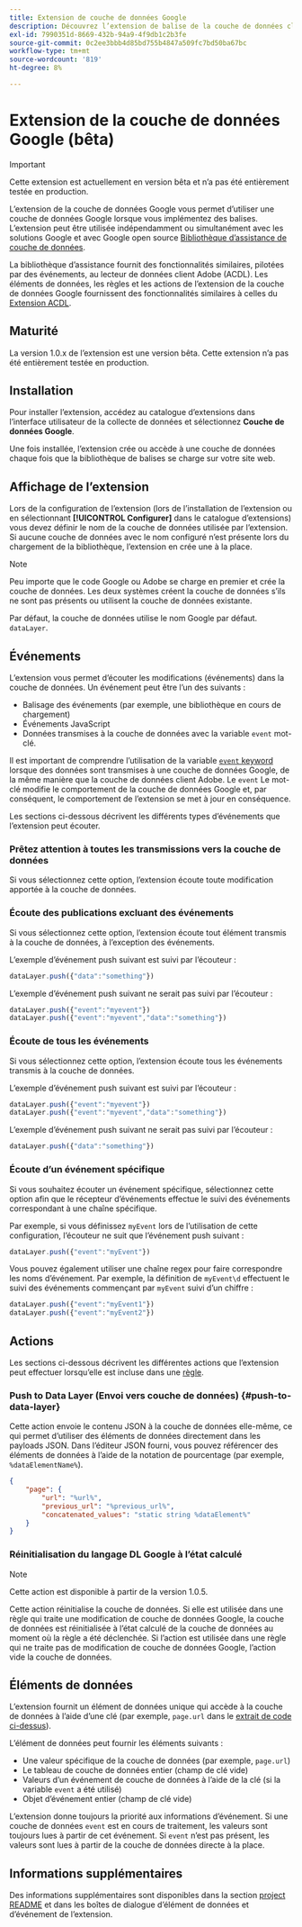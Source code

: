 ```yaml
---
title: Extension de couche de données Google
description: Découvrez l’extension de balise de la couche de données client Google dans Adobe Experience Platform.
exl-id: 7990351d-8669-432b-94a9-4f9db1c2b3fe
source-git-commit: 0c2ee3bbb4d85bd755b4847a509fc7bd50ba67bc
workflow-type: tm+mt
source-wordcount: '819'
ht-degree: 8%

---
```


# Extension de la couche de données Google (bêta)

>[!IMPORTANT]
>
>Cette extension est actuellement en version bêta et n’a pas été entièrement testée en production.

L’extension de la couche de données Google vous permet d’utiliser une couche de données Google lorsque vous implémentez des balises. L’extension peut être utilisée indépendamment ou simultanément avec les solutions Google et avec Google open source [Bibliothèque d’assistance de couche de données](https://github.com/google/data-layer-helper).

La bibliothèque d’assistance fournit des fonctionnalités similaires, pilotées par des événements, au lecteur de données client Adobe (ACDL). Les éléments de données, les règles et les actions de l’extension de la couche de données Google fournissent des fonctionnalités similaires à celles du [Extension ACDL](../client-data-layer/overview.md).

## Maturité

La version 1.0.x de l’extension est une version bêta. Cette extension n’a pas été entièrement testée en production.

## Installation

Pour installer l’extension, accédez au catalogue d’extensions dans l’interface utilisateur de la collecte de données et sélectionnez **Couche de données Google**.

Une fois installée, l’extension crée ou accède à une couche de données chaque fois que la bibliothèque de balises se charge sur votre site web.

## Affichage de l’extension

Lors de la configuration de l’extension (lors de l’installation de l’extension ou en sélectionnant **[!UICONTROL Configurer]** dans le catalogue d’extensions) vous devez définir le nom de la couche de données utilisée par l’extension. Si aucune couche de données avec le nom configuré n’est présente lors du chargement de la bibliothèque, l’extension en crée une à la place.

>[!NOTE]
>
>Peu importe que le code Google ou Adobe se charge en premier et crée la couche de données. Les deux systèmes créent la couche de données s’ils ne sont pas présents ou utilisent la couche de données existante.

Par défaut, la couche de données utilise le nom Google par défaut. `dataLayer`.

## Événements

L’extension vous permet d’écouter les modifications (événements) dans la couche de données. Un événement peut être l’un des suivants :

* Balisage des événements (par exemple, une bibliothèque en cours de chargement)
* Événements JavaScript
* Données transmises à la couche de données avec la variable `event` mot-clé.

Il est important de comprendre l’utilisation de la variable [`event` keyword](https://developers.google.com/tag-platform/devguides/datalayer#use_a_data_layer_with_event_handlers) lorsque des données sont transmises à une couche de données Google, de la même manière que la couche de données client Adobe. Le `event` Le mot-clé modifie le comportement de la couche de données Google et, par conséquent, le comportement de l’extension se met à jour en conséquence.

Les sections ci-dessous décrivent les différents types d’événements que l’extension peut écouter.

### Prêtez attention à toutes les transmissions vers la couche de données

Si vous sélectionnez cette option, l’extension écoute toute modification apportée à la couche de données.

### Écoute des publications excluant des événements

Si vous sélectionnez cette option, l’extension écoute tout élément transmis à la couche de données, à l’exception des événements.

L’exemple d’événement push suivant est suivi par l’écouteur :

```js
dataLayer.push({"data":"something"})
```

L’exemple d’événement push suivant ne serait pas suivi par l’écouteur :

```js
dataLayer.push({"event":"myevent"})
dataLayer.push({"event":"myevent","data":"something"})
```

### Écoute de tous les événements

Si vous sélectionnez cette option, l’extension écoute tous les événements transmis à la couche de données.

L’exemple d’événement push suivant est suivi par l’écouteur :

```js
dataLayer.push({"event":"myevent"})
dataLayer.push({"event":"myevent","data":"something"})
```

L’exemple d’événement push suivant ne serait pas suivi par l’écouteur :

```js
dataLayer.push({"data":"something"})
```

### Écoute d’un événement spécifique

Si vous souhaitez écouter un événement spécifique, sélectionnez cette option afin que le récepteur d’événements effectue le suivi des événements correspondant à une chaîne spécifique.

Par exemple, si vous définissez `myEvent` lors de l’utilisation de cette configuration, l’écouteur ne suit que l’événement push suivant :

```js
dataLayer.push({"event":"myEvent"})
```

Vous pouvez également utiliser une chaîne regex pour faire correspondre les noms d’événement. Par exemple, la définition de `myEvent\d` effectuent le suivi des événements commençant par `myEvent` suivi d’un chiffre :

```js
dataLayer.push({"event":"myEvent1"})
dataLayer.push({"event":"myEvent2"})
```

## Actions

Les sections ci-dessous décrivent les différentes actions que l’extension peut effectuer lorsqu’elle est incluse dans une [règle](../../../ui/managing-resources/rules.md).

### Push to Data Layer (Envoi vers couche de données) {#push-to-data-layer}

Cette action envoie le contenu JSON à la couche de données elle-même, ce qui permet d’utiliser des éléments de données directement dans les payloads JSON. Dans l’éditeur JSON fourni, vous pouvez référencer des éléments de données à l’aide de la notation de pourcentage (par exemple, `%dataElementName%`).

```json
{
    "page": {
        "url": "%url%",
        "previous_url": "%previous_url%",
        "concatenated_values": "static string %dataElement%"
    }
}
```

### Réinitialisation du langage DL Google à l’état calculé

>[!NOTE]
>
>Cette action est disponible à partir de la version 1.0.5.

Cette action réinitialise la couche de données. Si elle est utilisée dans une règle qui traite une modification de couche de données Google, la couche de données est réinitialisée à l’état calculé de la couche de données au moment où la règle a été déclenchée. Si l’action est utilisée dans une règle qui ne traite pas de modification de couche de données Google, l’action vide la couche de données.

## Éléments de données

L’extension fournit un élément de données unique qui accède à la couche de données à l’aide d’une clé (par exemple, `page.url` dans le [extrait de code ci-dessus](#push-to-data-layer)).

L’élément de données peut fournir les éléments suivants :

* Une valeur spécifique de la couche de données (par exemple, `page.url`)
* Le tableau de couche de données entier (champ de clé vide)
* Valeurs d’un événement de couche de données à l’aide de la clé (si la variable `event` a été utilisé)
* Objet d’événement entier (champ de clé vide)

L’extension donne toujours la priorité aux informations d’événement. Si une couche de données `event` est en cours de traitement, les valeurs sont toujours lues à partir de cet événement. Si `event` n’est pas présent, les valeurs sont lues à partir de la couche de données directe à la place.

## Informations supplémentaires 

Des informations supplémentaires sont disponibles dans la section [project README](https://github.com/adobe/reactor-extension-googledatalayer/blob/main/README.md) et dans les boîtes de dialogue d’élément de données et d’événement de l’extension.
